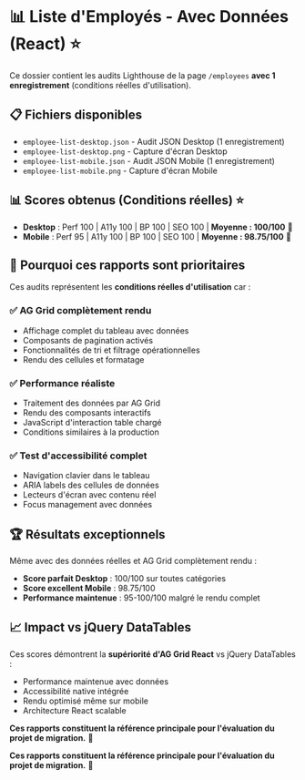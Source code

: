 # 📊 Liste d'Employés - Avec Données (React) ⭐

Ce dossier contient les audits Lighthouse de la page `/employees` **avec 1 enregistrement** (conditions réelles d'utilisation).

## 📋 Fichiers disponibles

- `employee-list-desktop.json` - Audit JSON Desktop (1 enregistrement)
- `employee-list-desktop.png` - Capture d'écran Desktop
- `employee-list-mobile.json` - Audit JSON Mobile (1 enregistrement)
- `employee-list-mobile.png` - Capture d'écran Mobile

## 📊 Scores obtenus (Conditions réelles) ⭐

- **Desktop** : Perf 100 | A11y 100 | BP 100 | SEO 100 | **Moyenne : 100/100** 🎯
- **Mobile** : Perf 95 | A11y 100 | BP 100 | SEO 100 | **Moyenne : 98.75/100** 🎯

## 🎯 Pourquoi ces rapports sont prioritaires

Ces audits représentent les **conditions réelles d'utilisation** car :

### ✅ **AG Grid complètement rendu**

- Affichage complet du tableau avec données
- Composants de pagination activés
- Fonctionnalités de tri et filtrage opérationnelles
- Rendu des cellules et formatage

### ✅ **Performance réaliste**

- Traitement des données par AG Grid
- Rendu des composants interactifs
- JavaScript d'interaction table chargé
- Conditions similaires à la production

### ✅ **Test d'accessibilité complet**

- Navigation clavier dans le tableau
- ARIA labels des cellules de données
- Lecteurs d'écran avec contenu réel
- Focus management avec données

## 🏆 Résultats exceptionnels

Même avec des données réelles et AG Grid complètement rendu :

- **Score parfait Desktop** : 100/100 sur toutes catégories
- **Score excellent Mobile** : 98.75/100
- **Performance maintenue** : 95-100/100 malgré le rendu complet

## 📈 Impact vs jQuery DataTables

Ces scores démontrent la **supériorité d'AG Grid React** vs jQuery DataTables :

- Performance maintenue avec données
- Accessibilité native intégrée
- Rendu optimisé même sur mobile
- Architecture React scalable

**Ces rapports constituent la référence principale pour l'évaluation du projet de migration.** 🎯

**Ces rapports constituent la référence principale pour l'évaluation du projet de migration.** 🎯
